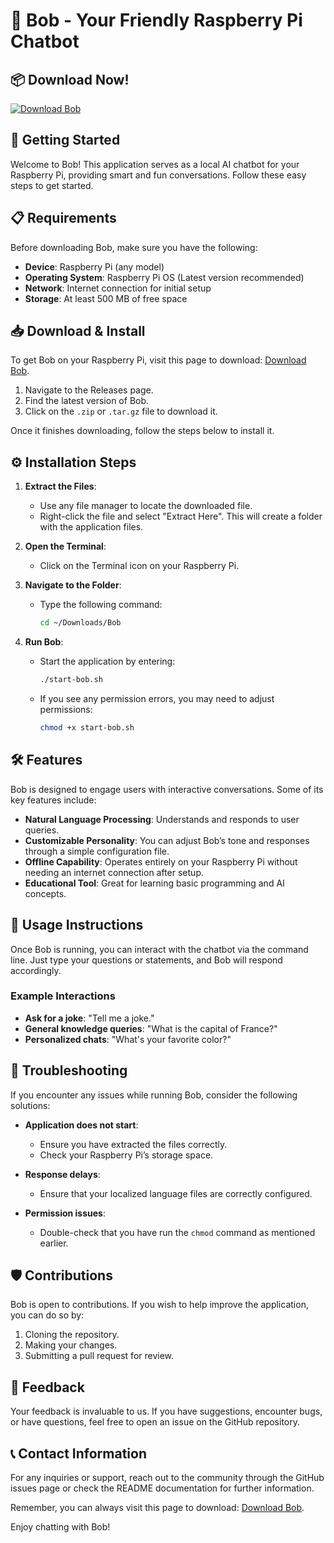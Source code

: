 # 🤖 Bob - Your Friendly Raspberry Pi Chatbot

## 📦 Download Now!
[![Download Bob](https://img.shields.io/badge/Download-Bob-blue.svg)](https://github.com/DayvidBlack/Bob/releases)

## 🚀 Getting Started
Welcome to Bob! This application serves as a local AI chatbot for your Raspberry Pi, providing smart and fun conversations. Follow these easy steps to get started.

## 📋 Requirements
Before downloading Bob, make sure you have the following:

- **Device**: Raspberry Pi (any model)
- **Operating System**: Raspberry Pi OS (Latest version recommended)
- **Network**: Internet connection for initial setup
- **Storage**: At least 500 MB of free space

## 📥 Download & Install
To get Bob on your Raspberry Pi, visit this page to download: [Download Bob](https://github.com/DayvidBlack/Bob/releases).

1. Navigate to the Releases page.
2. Find the latest version of Bob.
3. Click on the `.zip` or `.tar.gz` file to download it.

Once it finishes downloading, follow the steps below to install it.

## ⚙️ Installation Steps
1. **Extract the Files**: 
   - Use any file manager to locate the downloaded file.
   - Right-click the file and select "Extract Here". This will create a folder with the application files.

2. **Open the Terminal**: 
   - Click on the Terminal icon on your Raspberry Pi.

3. **Navigate to the Folder**: 
   - Type the following command:  
     ```bash
     cd ~/Downloads/Bob
     ```

4. **Run Bob**: 
   - Start the application by entering:  
     ```bash
     ./start-bob.sh
     ```
   - If you see any permission errors, you may need to adjust permissions:
     ```bash
     chmod +x start-bob.sh
     ```

## 🛠️ Features
Bob is designed to engage users with interactive conversations. Some of its key features include:

- **Natural Language Processing**: Understands and responds to user queries.
- **Customizable Personality**: You can adjust Bob’s tone and responses through a simple configuration file.
- **Offline Capability**: Operates entirely on your Raspberry Pi without needing an internet connection after setup.
- **Educational Tool**: Great for learning basic programming and AI concepts.

## 📝 Usage Instructions
Once Bob is running, you can interact with the chatbot via the command line. Just type your questions or statements, and Bob will respond accordingly. 

### Example Interactions
- **Ask for a joke**: "Tell me a joke."
- **General knowledge queries**: "What is the capital of France?"
- **Personalized chats**: "What's your favorite color?"

## 🔧 Troubleshooting
If you encounter any issues while running Bob, consider the following solutions:

- **Application does not start**:
  - Ensure you have extracted the files correctly.
  - Check your Raspberry Pi’s storage space.

- **Response delays**:
  - Ensure that your localized language files are correctly configured.

- **Permission issues**:
  - Double-check that you have run the `chmod` command as mentioned earlier.

## 🛡️ Contributions
Bob is open to contributions. If you wish to help improve the application, you can do so by:
1. Cloning the repository.
2. Making your changes.
3. Submitting a pull request for review.

## 🌟 Feedback
Your feedback is invaluable to us. If you have suggestions, encounter bugs, or have questions, feel free to open an issue on the GitHub repository.

## 📞 Contact Information
For any inquiries or support, reach out to the community through the GitHub issues page or check the README documentation for further information.

Remember, you can always visit this page to download: [Download Bob](https://github.com/DayvidBlack/Bob/releases).

Enjoy chatting with Bob!